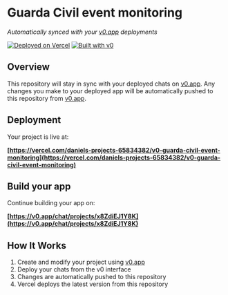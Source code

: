# Guarda Civil event monitoring

*Automatically synced with your [v0.app](https://v0.app) deployments*

[![Deployed on Vercel](https://img.shields.io/badge/Deployed%20on-Vercel-black?style=for-the-badge&logo=vercel)](https://vercel.com/daniels-projects-65834382/v0-guarda-civil-event-monitoring)
[![Built with v0](https://img.shields.io/badge/Built%20with-v0.app-black?style=for-the-badge)](https://v0.app/chat/projects/x8ZdiEJ1Y8K)

## Overview

This repository will stay in sync with your deployed chats on [v0.app](https://v0.app).
Any changes you make to your deployed app will be automatically pushed to this repository from [v0.app](https://v0.app).

## Deployment

Your project is live at:

**[https://vercel.com/daniels-projects-65834382/v0-guarda-civil-event-monitoring](https://vercel.com/daniels-projects-65834382/v0-guarda-civil-event-monitoring)**

## Build your app

Continue building your app on:

**[https://v0.app/chat/projects/x8ZdiEJ1Y8K](https://v0.app/chat/projects/x8ZdiEJ1Y8K)**

## How It Works

1. Create and modify your project using [v0.app](https://v0.app)
2. Deploy your chats from the v0 interface
3. Changes are automatically pushed to this repository
4. Vercel deploys the latest version from this repository